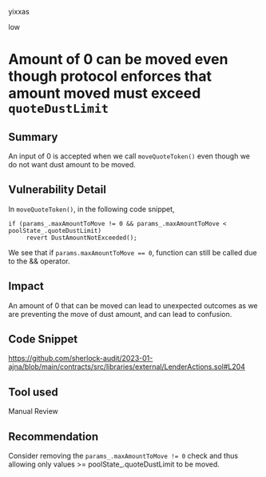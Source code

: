yixxas

low

# Amount of 0 can be moved even though protocol enforces that amount moved must exceed `quoteDustLimit`

## Summary
An input of 0 is accepted when we call `moveQuoteToken()` even though we do not want dust amount to be moved.

## Vulnerability Detail
In `moveQuoteToken()`, in the following code snippet,

```solidity
if (params_.maxAmountToMove != 0 && params_.maxAmountToMove < poolState_.quoteDustLimit)
     revert DustAmountNotExceeded();
```

We see that if `params.maxAmountToMove == 0`, function can still be called due to the && operator.

## Impact
An amount of 0 that can be moved can lead to unexpected outcomes as we are preventing the move of dust amount, and can lead to confusion.

## Code Snippet
https://github.com/sherlock-audit/2023-01-ajna/blob/main/contracts/src/libraries/external/LenderActions.sol#L204

## Tool used

Manual Review

## Recommendation
Consider removing the `params_.maxAmountToMove != 0` check and thus allowing only values >= poolState_.quoteDustLimit to be moved.
